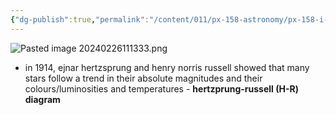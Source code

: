 ```yaml
---
{"dg-publish":true,"permalink":"/content/011/px-158-astronomy/px-158-i-stars/px-158-i1-hertzprung-russell-diagram/","noteIcon":"1","created":"2024-11-25T10:50:32.000+00:00","updated":"2024-11-26T20:13:59.812+00:00"}
---
```


![Pasted image 20240226111333.png](/img/user/pics/Pasted%20image%2020240226111333.png)
- in $1914$, ejnar hertzsprung and henry norris russell showed that many stars follow a trend in their absolute magnitudes and their colours/luminosities and temperatures - **hertzprung-russell (H-R) diagram**
